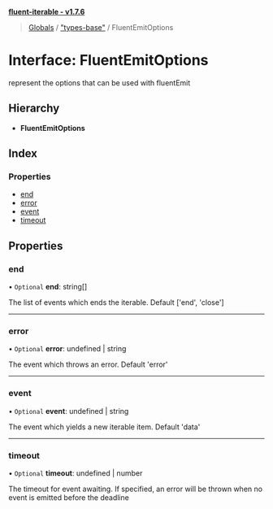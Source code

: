 **[fluent-iterable - v1.7.6](../README.md)**

> [Globals](../README.md) / ["types-base"](../modules/_types_base_.md) / FluentEmitOptions

# Interface: FluentEmitOptions

represent the options that can be used with fluentEmit

## Hierarchy

* **FluentEmitOptions**

## Index

### Properties

* [end](_types_base_.fluentemitoptions.md#end)
* [error](_types_base_.fluentemitoptions.md#error)
* [event](_types_base_.fluentemitoptions.md#event)
* [timeout](_types_base_.fluentemitoptions.md#timeout)

## Properties

### end

• `Optional` **end**: string[]

The list of events which ends the iterable. Default ['end', 'close']

___

### error

• `Optional` **error**: undefined \| string

The event which throws an error. Default 'error'

___

### event

• `Optional` **event**: undefined \| string

The event which yields a new iterable item. Default 'data'

___

### timeout

• `Optional` **timeout**: undefined \| number

The timeout for event awaiting. If specified, an error will be thrown when no event is emitted
before the deadline

